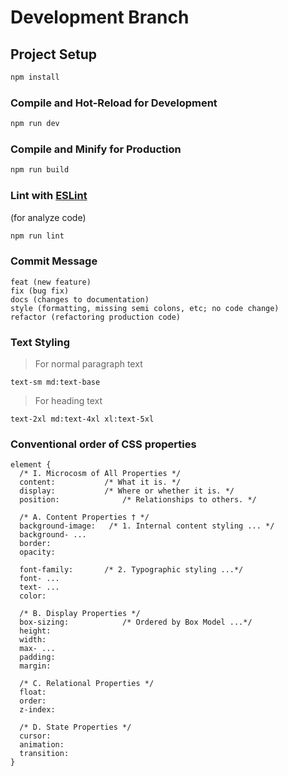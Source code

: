 # Development Branch

## Project Setup

```sh
npm install
```

### Compile and Hot-Reload for Development

```sh
npm run dev
```

### Compile and Minify for Production

```sh
npm run build
```

### Lint with [ESLint](https://eslint.org/)

(for analyze code)

```sh
npm run lint
```

### Commit Message

```
feat (new feature)
fix (bug fix)
docs (changes to documentation)
style (formatting, missing semi colons, etc; no code change)
refactor (refactoring production code)
```

### Text Styling

> For normal paragraph text
```
text-sm md:text-base
```

> For heading text
```
text-2xl md:text-4xl xl:text-5xl
```


### Conventional order of CSS properties

```
element {
  /* I. Microcosm of All Properties */
  content:           /* What it is. */
  display:           /* Where or whether it is. */
  position:              /* Relationships to others. */

  /* A. Content Properties † */
  background-image:   /* 1. Internal content styling ... */
  background- ...
  border:
  opacity:

  font-family:       /* 2. Typographic styling ...*/
  font- ...
  text- ...
  color:

  /* B. Display Properties */
  box-sizing:            /* Ordered by Box Model ...*/
  height:
  width:
  max- ...
  padding:
  margin:

  /* C. Relational Properties */
  float:
  order:
  z-index:

  /* D. State Properties */
  cursor:
  animation:
  transition:
}

```
